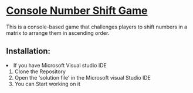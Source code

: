 <u><h1> Console Number Shift Game </h1></u>

<p> This is a console-based game that challenges players to shift numbers in a matrix to arrange them in ascending order. </p>


<h2> Installation: </h2>
	<li> If you have Microsoft Visual studio IDE 
		<ol>
      	<li> Clone the Repository </li>
				<li> Open the 'solution file' in the Microsoft visual Studio IDE </li>
	      <li> You can Start working on it </li>
		</ol>
	</li>

 

